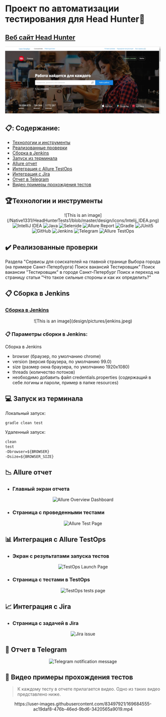# Проект по автоматизации тестирования для Head Hunter:handshake:
## <a target="_blank" href="https://spb.hh.ru/">Веб сайт Head Hunter</a>

![This is an image](design/pictures/hh.jpeg)

## :clipboard:: Содержание:

- <a href="#trophy-технологии-и-инструменты">Технологии и инструменты</a> 
- <a href="#heavy_check_mark-реализованные-проверки">Реализованные проверки</a>
- <a href="#clipboard_mark-сборка-в-Jenkins">Сборка в Jenkins</a>
- <a href="#computer-запуск-из-терминала">Запуск из терминала</a>
- <a href="#chart_with_downwards_trend-allure-отчет">Allure отчет</a>
- <a href="#clipboard-интеграция-с-allure-testops">Интеграция с Allure TestOps</a>
- <a href="#clipboard-интеграция-с-jira">Интеграция с Jira</a>
- <a href="#clipboard-отчет-в-telegram">Отчет в Telegram</a>
- <a href="#clipboard-видео-примеры-прохождения-тестов">Видео примеры прохождения тестов</a>

## :trophy:Технологии и инструменты
<p align="center">
 ![This is an image] (/Native1331/HeadHunterTests1/blob/master/design/icons/Intelij_IDEA.png)</br>
<img width="6%" title="IntelliJ IDEA" src="test/resources/icons/Intelij_IDEA.png">
<img width="6%" title="Java" src="/icons/Java.png">
<img width="6%" title="Selenide" src="test/resources/icons/Selenide.png>
<img width="6%" title="Selenoid" src="test/resources/icons/Selenoid.png">
<img width="6%" title="Allure Report" src="test/resources/icons/Allure_Report.png">
<img width="6%" title="Gradle" src="test/resources/icons/Gradle.png">
<img width="6%" title="JUnit5" src="test/resources/icons/JUnit5.png">
<img width="6%" title="GitHub" src="images/logo/GitHub.svg">
<img width="6%" title="Jenkins" src="/test/resources/icons/Jenkins.png">
<img width="6%" title="Telegram" src="/test/resources/icons/Telegram.png">
 <img width="6%" title="Allure TestOps" src="/test/resources/icons/AllureTestOps.png">                                                                       
</p>

## 	:heavy_check_mark: Реализованные проверки
Раздела "Сервисы для соискателей на главной странице
Выбора города (на примере Санкт-Петербурга)
Поиск вакансий Тестировщик"
Поиск вакансии "Тестировщик" в городе Санкт-Петербург
Поиск и переход на страницу статьи "Что такое сильные стороны и как их определить?"

## :clipboard: Сборка в Jenkins
### <a target="_blank" href="https://jenkins.autotests.cloud/job/AUTO-1024/">Сборка в Jenkins</a>
<p align="center">
![This is an image](design/pictures/jenkins.jpeg)
</p>

###  :clipboard: Параметры сборки в Jenkins:
Сборка в Jenkins

- browser (браузер, по умолчанию chrome)
- version (версия браузера, по умолчанию 99.0)
- size (размер окна браузера, по умолчанию 1920x1080)
- threads (количество потоков)
- необходимо добавить файл credentials.properties (содержащий в себе логины и пароли, пример в папке resources)

## :computer: Запуск из терминала
Локальный запуск:
```
gradle clean test
```

Удаленный запуск:
```
clean
test
-Dbrowser=${BROWSER}
-Dsize=${BROWSER_SIZE}
```

## :chart_with_downwards_trend: Allure отчет
- ### Главный экран отчета
<p align="center">
<img title="Allure Overview Dashboard" src="images/screenshots/allure-main-page.png">
</p>

- ### Страница с проведенными тестами
<p align="center">
<img title="Allure Test Page" src="images/screenshots/allure-test-page.png">
</p>

## :bar_chart: Интеграция с Allure TestOps
- ### Экран с результатами запуска тестов
<p align="center">
<img title="TestOps Launch Page" src="images/screenshots/test-ops-launch-page.png">
</p>

- ### Страница с тестами в TestOps
<p align="center">
<img title="TestOps tests page" src="images/screenshots/test-ops-tests-page.png">
</p>

## :chart_with_upwards_trend:	 Интеграция с Jira
- ### Страница с задачей в Jira
<p align="center">
<img title="Jira issue" src="images/screenshots/jira-issue.png">
</p>

## 	:iphone: Отчет в Telegram
<p align="center">
<img title="Telegram notification message" src="images/screenshots/telegram-notification.png">
</p>

## :movie_camera: Видео примеры прохождения тестов
> К каждому тесту в отчете прилагается видео. Одно из таких видео представлено ниже.
<p align="center">
https://user-images.githubusercontent.com/83497921/169684555-ac19daf8-476b-46ed-9bd6-3420565a9019.mp4
</p>

